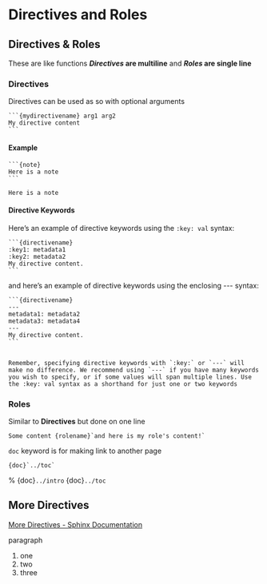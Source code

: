 # Directives and Roles

## Directives & Roles

These are like functions ***Directives* are multiline** and ***Roles* are single line** 


### Directives 

Directives can be used as so with optional arguments

    ```{mydirectivename} arg1 arg2
    My directive content
    ```

#### Example

    ```{note}
    Here is a note
    ```
```{note}
Here is a note
```

#### Directive Keywords

Here’s an example of directive keywords using the `:key: val` syntax:

    ```{directivename}
    :key1: metadata1
    :key2: metadata2
    My directive content.
    ```

and here’s an example of directive keywords using the enclosing --- syntax:

    ```{directivename}
    ---
    metadata1: metadata2
    metadata3: metadata4
    ---
    My directive content.
    ```

```{tip}

Remember, specifying directive keywords with `:key:` or `---` will make no difference. We recommend using `---` if you have many keywords you wish to specify, or if some values will span multiple lines. Use the :key: val syntax as a shorthand for just one or two keywords
```

### Roles 
Similar to **Directives** but done on one line

    Some content {rolename}`and here is my role's content!`

`doc` keyword is for making link to another page

    {doc}`../toc`

% {doc}`../intro`
{doc}`../toc`

## More Directives
[More Directives - Sphinx Documentation](https://www.sphinx-doc.org/en/master/usage/restructuredtext/directives.html)

paragraph
1. one
2. two
3. three
